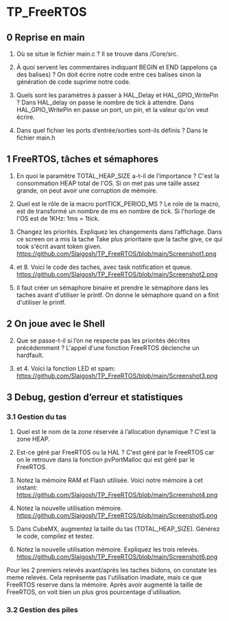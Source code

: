 # TP_FreeRTOS

## 0 Reprise en main
1. Où se situe le fichier main.c ?
  Il se trouve dans /Core/src.

2. À quoi servent les commentaires indiquant BEGIN et END (appelons ça des
balises) ?
On doit écrire notre code entre ces balises sinon la génération de code suprime notre code.

3. Quels sont les paramètres à passer à HAL_Delay et HAL_GPIO_WritePin ?
Dans HAL_delay on passe le nombre de tick à attendre. Dans HAL_GPIO_WritePin en passe un port, un pin, et la valeur qu'on veut écrire.

4. Dans quel fichier les ports d’entrée/sorties sont-ils définis ?
Dans le fichier main.h

## 1 FreeRTOS, tâches et sémaphores
1.  En quoi le paramètre TOTAL_HEAP_SIZE a-t-il de l’importance ?
C'est la consommation HEAP total de l'OS. Si on met pas une taille assez grande, on peut avoir une corruption de mémoire.

2. Quel est le rôle de la macro portTICK_PERIOD_MS ?
Le role de la macro, est de transformé un nombre de ms en nombre de tick. Si l'horloge de l'OS est de 1KHz: 1ms = 1tick.

6. Changez les priorités. Expliquez les changements dans l’affichage.
Dans ce screen on a mis la tache Take plus prioritaire que la tache give, ce qui took s'écrit avant token given.
https://github.com/Slaigosh/TP_FreeRTOS/blob/main/Screenshot1.png

7. et 8. Voici le code des taches, avec task notification et queue.
https://github.com/Slaigosh/TP_FreeRTOS/blob/main/Screenshot2.png

12. Il faut créer un sémaphore binaire et prendre le sémaphore dans les taches avant d'utiliser le printf. On donne le sémaphore quand on a finit d'utiliser le printf.

## 2 On joue avec le Shell
2. Que se passe-t-il si l’on ne respecte pas les priorités décrites précédemment ?
L'appel d'une fonction FreeRTOS déclenche un hardfault.

3. et 4. Voici la fonction LED et spam:
https://github.com/Slaigosh/TP_FreeRTOS/blob/main/Screenshot3.png

## 3 Debug, gestion d’erreur et statistiques
### 3.1 Gestion du tas
1. Quel est le nom de la zone réservée à l’allocation dynamique ?
C'est la zone HEAP.

2. Est-ce géré par FreeRTOS ou la HAL ?
C'est géré par le FreeRTOS car on le retrouve dans la fonction pvPortMalloc qui est géré par le FreeRTOS.

4. Notez la mémoire RAM et Flash utilisée.
Voici notre mémoire à cet instant:
https://github.com/Slaigosh/TP_FreeRTOS/blob/main/Screenshot4.png

6. Notez la nouvelle utilisation mémoire.
https://github.com/Slaigosh/TP_FreeRTOS/blob/main/Screenshot5.png

7. Dans CubeMX, augmentez la taille du tas (TOTAL_HEAP_SIZE). Générez le code, compilez et testez.

8. Notez la nouvelle utilisation mémoire. Expliquez les trois relevés.
https://github.com/Slaigosh/TP_FreeRTOS/blob/main/Screenshot6.png

Pour les 2 premiers relevés avant/après les taches bidons, on constate les meme relevés.
Cela représente pas l'utilisation imadiate, mais ce que FreeRTOS reserve dans la mémoire.
Après avoir augmenté la taille de FreeRTOS, on voit bien un plus gros pourcentage d'utilisation.

### 3.2 Gestion des piles
